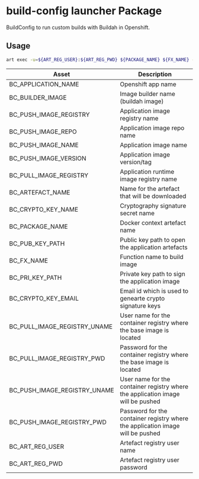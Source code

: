# build-config launcher Package

BuildConfig to run custom builds with Buildah in Openshift. 

## Usage

```bash
art exec -u=${ART_REG_USER}:${ART_REG_PWD} ${PACKAGE_NAME} ${FX_NAME} -p=${PUB_KEY_PATH}
```

| Asset | Description |
|---|---|
| BC_APPLICATION_NAME | Openshift app name |
| BC_BUILDER_IMAGE | Image builder name (buildah image) |
| BC_PUSH_IMAGE_REGISTRY | Application image registry name |
| BC_PUSH_IMAGE_REPO | Application image repo name |
| BC_PUSH_IMAGE_NAME | Application image name |
| BC_PUSH_IMAGE_VERSION | Application image version/tag |
| BC_PULL_IMAGE_REGISTRY | Application runtime image registry name |
| BC_ARTEFACT_NAME | Name for the artefact that will be downloaded |
| BC_CRYPTO_KEY_NAME | Cryptography signature secret name |
| BC_PACKAGE_NAME | Docker context artefact name |
| BC_PUB_KEY_PATH | Public key path to open the application artefacts |
| BC_FX_NAME | Function name to build image |
| BC_PRI_KEY_PATH | Private key path to sign the application image |
| BC_CRYPTO_KEY_EMAIL | Email id which is used to genearte crypto signature keys |
| BC_PULL_IMAGE_REGISTRY_UNAME | User name for the container registry where the base image is located |
| BC_PULL_IMAGE_REGISTRY_PWD | Password for the container registry where the base image is located |
| BC_PUSH_IMAGE_REGISTRY_UNAME | User name for the container registry where the application image will be pushed |
| BC_PUSH_IMAGE_REGISTRY_PWD | Password for the container registry where the application image will be pushed |
| BC_ART_REG_USER | Artefact registry user name |
| BC_ART_REG_PWD | Artefact registry user password |
